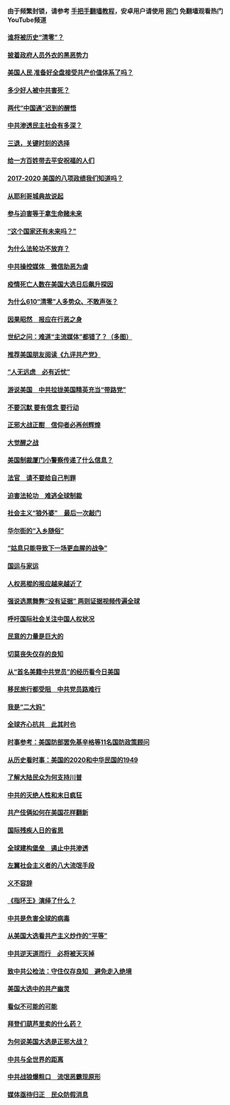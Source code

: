 #### 由于频繁封锁，请参考 [手把手翻墙教程](https://github.com/gfw-breaker/guides/wiki/)，安卓用户请使用 [网门](https://github.com/gfw-breaker/nogfw/blob/master/dl.md?t=01121100) 免翻墙观看热门YouTube频道 

#### [谁将被历史“清零”？](../pages/73/417485.md?t=01121100) 

#### [披着政府人员外衣的黑恶势力](../pages/73/417442.md?t=01121100) 

#### [美国人民 准备好全盘接受共产价值体系了吗？](../pages/73/417491.md?t=01121100) 

#### [多少好人被中共害死？](../pages/73/417144.md?t=01121100) 

#### [两代“中国通”迟到的醒悟](../pages/73/417064.md?t=01121100) 

#### [中共渗透民主社会有多深？](../pages/73/417063.md?t=01121100) 

#### [三退，关键时刻的选择](../pages/73/416969.md?t=01121100) 

#### [给一方百姓带去平安祝福的人们](../pages/73/416941.md?t=01121100) 

#### [2017-2020  美国的八项政绩我们知道吗？](../pages/73/416968.md?t=01121100) 

#### [从耶利哥城典故说起](../pages/73/416892.md?t=01121100) 

#### [参与迫害等于拿生命赌未来](../pages/73/416856.md?t=01121100) 

#### [“这个国家还有未来吗？”](../pages/73/416852.md?t=01121100) 

#### [为什么法轮功不放弃？](../pages/73/416864.md?t=01121100) 

#### [中共操控媒体　微信助恶为虐](../pages/73/416724.md?t=01121100) 

#### [疫情死亡人数在美国大选日后飙升探因](../pages/73/416606.md?t=01121100) 

#### [为什么610“清零”人多势众、不敢声张？](../pages/73/416632.md?t=01121100) 

#### [因果昭然　报应在行恶之身](../pages/73/416582.md?t=01121100) 

#### [世纪之问：难道“主流媒体”都错了？（多图）](../pages/73/416571.md?t=01121100) 

#### [推荐美国朋友阅读《九评共产党》](../pages/73/416510.md?t=01121100) 

#### [“人无远虑　必有近忧”](../pages/73/416513.md?t=01121100) 

#### [游说美国　中共拉拢美国精英充当“带路党”](../pages/73/416529.md?t=01121100) 

#### [不要沉默 要有信念 要行动](../pages/73/416457.md?t=01121100) 

#### [正邪大战正酣　信仰者必再创辉煌](../pages/73/416433.md?t=01121100) 

#### [大觉醒之战](../pages/73/416456.md?t=01121100) 

#### [美国制裁厦门小警察传递了什么信息？](../pages/73/416432.md?t=01121100) 

#### [法官　请不要给自己判罪](../pages/73/416379.md?t=01121100) 

#### [迫害法轮功　难逃全球制裁](../pages/73/416380.md?t=01121100) 

#### [社会主义“狼外婆”　最后一次敲门](../pages/73/416394.md?t=01121100) 

#### [华尔街的“入乡随俗”](../pages/73/416395.md?t=01121100) 

#### [“姑息只能导致下一场更血腥的战争”](../pages/73/416223.md?t=01121100) 

#### [国运与家运](../pages/73/416224.md?t=01121100) 

#### [人权恶棍的报应越来越近了](../pages/73/416276.md?t=01121100) 

#### [强说选票舞弊“没有证据” 两则证据视频传遍全球](../pages/73/416227.md?t=01121100) 

#### [呼吁国际社会关注中国人权状况](../pages/73/416135.md?t=01121100) 

#### [民意的力量是巨大的](../pages/73/416222.md?t=01121100) 

#### [切莫丧失仅存的良知](../pages/73/416134.md?t=01121100) 

#### [从“首名美籍中共党员”的经历看今日美国](../pages/73/416114.md?t=01121100) 

#### [移民旅行都受阻　中共党员路难行](../pages/73/416033.md?t=01121100) 

#### [我是“二大妈”](../pages/73/415529.md?t=01121100) 

#### [全球齐心抗共　此其时也](../pages/73/415989.md?t=01121100) 

#### [时事参考：美国防部罢免基辛格等11名国防政策顾问](../pages/73/415970.md?t=01121100) 

#### [从历史看时事：美国的2020和中华民国的1949](../pages/73/415949.md?t=01121100) 

#### [了解大陆民众为何支持川普](../pages/73/415950.md?t=01121100) 

#### [中共的灭绝人性和末日疯狂](../pages/73/415944.md?t=01121100) 

#### [共产伎俩如何在美国花样翻新](../pages/73/415908.md?t=01121100) 

#### [国际残疾人日的省思](../pages/73/415849.md?t=01121100) 

#### [全球建构堡垒　遏止中共渗透](../pages/73/415850.md?t=01121100) 

#### [左翼社会主义者的八大流氓手段](../pages/73/415802.md?t=01121100) 

#### [义不容辞](../pages/73/415807.md?t=01121100) 

#### [《指环王》演绎了什么？](../pages/73/415739.md?t=01121100) 

#### [中共是危害全球的病毒](../pages/73/415569.md?t=01121100) 

#### [从美国大选看共产主义炒作的“平等”](../pages/73/415654.md?t=01121100) 

#### [中共逆天道而行　必将被天灭掉](../pages/73/415626.md?t=01121100) 

#### [致中共公检法：守住仅存良知　避免走入绝境](../pages/73/415627.md?t=01121100) 

#### [美国大选中的共产幽灵](../pages/73/415618.md?t=01121100) 

#### [看似不可能的可能](../pages/73/415619.md?t=01121100) 

#### [拜登们葫芦里卖的什么药？](../pages/73/415531.md?t=01121100) 

#### [为何说美国大选是正邪大战？](../pages/73/415530.md?t=01121100) 

#### [中共与全世界的距离](../pages/73/415435.md?t=01121100) 

#### [中共战狼爆粗口　流氓恶霸现原形](../pages/73/415426.md?t=01121100) 

#### [媒体亟待归正　民众防假消息](../pages/73/415402.md?t=01121100) 

